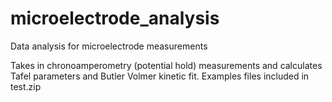 # microelectrode_analysis
Data analysis for microelectrode measurements

Takes in chronoamperometry (potential hold) measurements and calculates Tafel parameters and Butler Volmer kinetic fit. Examples files included in test.zip 
